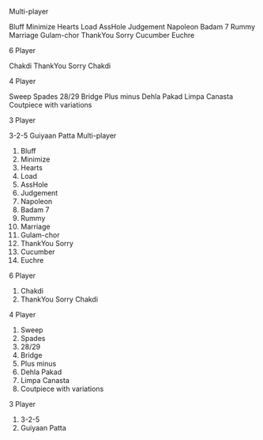 Multi-player

Bluff
Minimize
Hearts
Load
AssHole
Judgement
Napoleon
Badam 7
Rummy
Marriage
Gulam-chor
ThankYou Sorry
Cucumber
Euchre


6 Player

Chakdi
ThankYou Sorry Chakdi


4 Player

Sweep
Spades
28/29
Bridge
Plus minus
Dehla Pakad
Limpa Canasta
Coutpiece with variations


3 Player

3-2-5
Guiyaan Patta
Multi-player

1.	Bluff
2.	Minimize
3.	Hearts
4.	Load
5.	AssHole
6.	Judgement
7.	Napoleon
8.	Badam 7
9.	Rummy
10.	Marriage
11.	Gulam-chor
12.	ThankYou Sorry
13.	Cucumber
14.	Euchre


6 Player

1.	Chakdi
2.	ThankYou Sorry Chakdi


4 Player

1.	Sweep
2.	Spades
3.	28/29
4.	Bridge
5.	Plus minus
6.	Dehla Pakad
7.	Limpa Canasta
8.	Coutpiece with variations


3 Player

1.	3-2-5
2.	Guiyaan Patta

